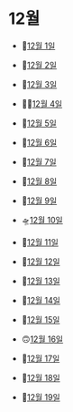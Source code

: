 # 12월

- 🛶[12월 1일](12.1.md)

- 💢[12월 2일](12.2.md)

- 🍬[12월 3일](12.3.md)

- 👩‍💼[12월 4일](12.4.md)

- 🍹[12월 5일](12.5.md)

- 🚄[12월 6일](12.6.md)

- 👝[12월 7일](12.7.md)

- 🥎[12월 8일](12.8.md)

- 👔[12월 9일](12.9.md)

- 🛸[12월 10일](12.10.md)

- 🔱[12월 11일](12.11.md)

- 🦅[12월 12일](12.12.md)

- 🦺[12월 13일](12.13.md)

- 🐳[12월 14일](12.14.md)

- 🍭[12월 15일](12.15.md)

- 🙃[12월 16일](12.16.md)

- 🍢[12월 17일](12.17.md)

- 🦥[12월 18일](12.18.md)

- 🧐[12월 19일](12.19.md)

  
